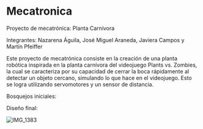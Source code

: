 # Mecatronica
Proyecto de mecatrónica: Planta Carnívora

Integrantes: Nazarena Águila, José Miguel Araneda, Javiera Campos y Martín Pfeiffer

Este proyecto de mecatrónica consiste en la creación de una planta robótica inspirada en la planta carnívora del videojuego Plants vs. Zombies, la cual se caracteriza por su capacidad de cerrar la boca rápidamente al detectar un objeto cercano, simulando lo que hace en el videojuego. Esto se logra utilizando servomotores y un sensor de distancia.

Bosquejos iniciales:



Diseño final:


![IMG_1383](https://github.com/javierita11/Mecatronica/assets/167661867/73966160-e5ba-434d-8224-a1dbd4c59bcc)
